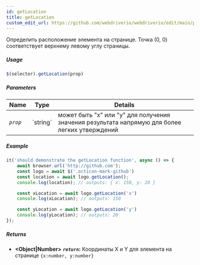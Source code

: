 ```yaml
---
id: getLocation
title: getLocation
custom_edit_url: https://github.com/webdriverio/webdriverio/edit/main/packages/webdriverio/src/commands/element/getLocation.ts
---
```


Определить расположение элемента на странице. Точка (0, 0) соответствует
верхнему левому углу страницы.

##### Usage

```js
$(selector).getLocation(prop)
```

##### Parameters

<table>
  <thead>
    <tr>
      <th>Name</th><th>Type</th><th>Details</th>
    </tr>
  </thead>
  <tbody>
    <tr>
      <td><code><var>prop</var></code></td>
      <td>`string`</td>
      <td>может быть "x" или "y" для получения значения результата напрямую для более легких утверждений</td>
    </tr>
  </tbody>
</table>

##### Example

```js title="getLocation.js"
it('should demonstrate the getLocation function', async () => {
    await browser.url('http://github.com');
    const logo = await $('.octicon-mark-github')
    const location = await logo.getLocation();
    console.log(location); // outputs: { x: 150, y: 20 }

    const xLocation = await logo.getLocation('x')
    console.log(xLocation); // outputs: 150

    const yLocation = await logo.getLocation('y')
    console.log(yLocation); // outputs: 20
});
```

##### Returns

- **&lt;Object|Number&gt;**
            **<code><var>return</var></code>:**   Координаты X и Y для элемента на странице `{x:number, y:number}`